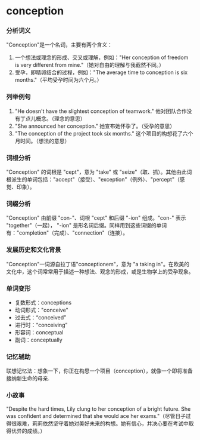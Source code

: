 # conception

### 分析词义

  

"Conception"是一个名词，主要有两个含义：

  

1.  一个想法或理念的形成、交叉或理解，例如："Her conception of freedom is very different from mine."（她对自由的理解与我截然不同。）
2.  受孕，即精卵结合的过程，例如："The average time to conception is six months."（平均受孕时间为六个月。）

  

### 列举例句

  

1.  "He doesn't have the slightest conception of teamwork." 他对团队合作没有丁点儿概念。（理念的意思）
2.  "She announced her conception." 她宣布她怀孕了。（受孕的意思）
3.  "The conception of the project took six months." 这个项目的构想花了六个月时间。（想法的意思）

  

### 词根分析

  

"Conception" 的词根是 "cept"，意为 "take" 或 "seize"（取、抓）。其他由此词根派生的单词包括："accept"（接受）、"exception"（例外）、"percept"（感觉、印象）。

  

### 词缀分析

  

"Conception" 由前缀 "con-"、词根 "cept" 和后缀 "-ion" 组成。"con-" 表示 "together"（一起）， "-ion" 是形名词后缀。同样用到这些词缀的单词有："completion"（完成）、"connection"（连接）。

  

### 发展历史和文化背景

  

"Conception"一词源自拉丁语"conceptionem"，意为 "a taking in"。在欧美的文化中，这个词常常用于描述一种想法、观念的形成，或是生物学上的受孕现象。

  

### 单词变形

  

*   复数形式：conceptions
*   动词形式："conceive"
*   过去式：“conceived”
*   进行时：“conceiving”
*   形容词：conceptual
*   副词：conceptually

  

### 记忆辅助

  

联想记忆法：想象一下，你正在构思一个项目（conception），就像一个即将准备接纳新生命的母亲.

  

### 小故事

  

"Despite the hard times, Lily clung to her conception of a bright future. She was confident and determined that she would ace her exams."（尽管日子过得很艰难，莉莉依然坚守着她对美好未来的构想。她有信心，并决心要在考试中取得优异的成绩。）
